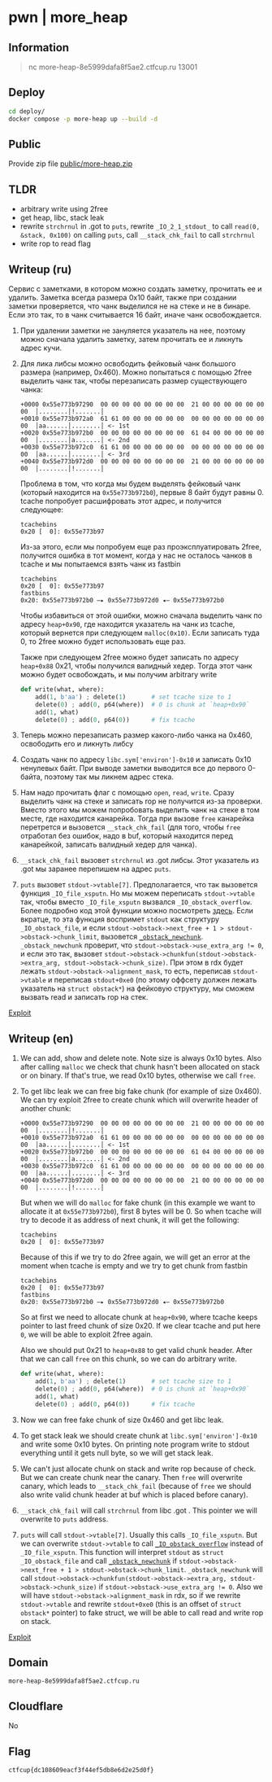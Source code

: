 # pwn | more_heap

## Information

> nc more-heap-8e5999dafa8f5ae2.ctfcup.ru 13001

## Deploy

```sh
cd deploy/
docker compose -p more-heap up --build -d
```

## Public

Provide zip file [public/more-heap.zip](./public/more-heap.zip)

## TLDR

- arbitrary write using 2free
- get heap, libc, stack leak
- rewrite `strchrnul` in .got to `puts`, rewrite `_IO_2_1_stdout_` to call `read(0, &stack, 0x100)` on calling `puts`, call `__stack_chk_fail` to call `strchrnul`
- write rop to read flag

## Writeup (ru)

Сервис с заметками, в котором можно создать заметку, прочитать ее и удалить. Заметка всегда размера 0x10 байт, также при создании заметки проверяется, что чанк выделился не на стеке и не в бинаре. Если это так, то в чанк считывается 16 байт, иначе чанк освобождается. 

1. При удалении заметки не зануляется указатель на нее, поэтому можно сначала удалить заметку, затем прочитать ее и ликнуть адрес кучи.
2. Для лика либсы можно освободить фейковый чанк большого размера (например, 0x460). Можно попытаться с помощью 2free выделить чанк так, чтобы перезаписать размер существующего чанка:
    ```
    +0000 0x55e773b97290  00 00 00 00 00 00 00 00  21 00 00 00 00 00 00 00  │........│!.......│
    +0010 0x55e773b972a0  61 61 00 00 00 00 00 00  00 00 00 00 00 00 00 00  │aa......│........│ <- 1st
    +0020 0x55e773b972b0  00 00 00 00 00 00 00 00  61 04 00 00 00 00 00 00  │........│a.......│ <- 2nd
    +0030 0x55e773b972c0  61 61 00 00 00 00 00 00  00 00 00 00 00 00 00 00  │aa......│........│ <- 3rd
    +0040 0x55e773b972d0  00 00 00 00 00 00 00 00  21 00 00 00 00 00 00 00  │........│!.......│
    ```
    Проблема в том, что когда мы будем выделять фейковый чанк (который находится на `0x55e773b972b0`), первые 8 байт будут равны 0. tcache попробует расшифровать этот адрес, и получится следующее:
    ```
    tcachebins
    0x20 [  0]: 0x55e773b97
    ```
    Из-за этого, если мы попробуем еще раз проэксплуатировать 2free, получится ошибка в тот момент, когда у нас не осталось чанков в tcache и мы попытаемся взять чанк из fastbin
    ```
    tcachebins
    0x20 [  0]: 0x55e773b97
    fastbins
    0x20: 0x55e773b972b0 —▸ 0x55e773b972d0 ◂— 0x55e773b972b0
    ```
    Чтобы избавиться от этой ошибки, можно сначала выделить чанк по адресу `heap+0x90`, где находится указатель на чанк из tcache, который вернется при следующем `malloc(0x10)`. Если записать туда 0, то 2free можно будет использовать еще раз.

    Также при следующем 2free можно будет записать по адресу `heap+0x88` 0x21, чтобы получился валидный хедер. Тогда этот чанк можно будет освобождать, и мы получим arbitrary write
    ```py
    def write(what, where):
        add(1, b'aa') ; delete(1)       # set tcache size to 1
        delete(0) ; add(0, p64(where))  # 0 is chunk at `heap+0x90`
        add(1, what)
        delete(0) ; add(0, p64(0))      # fix tcache
    ```
3. Теперь можно перезаписать размер какого-либо чанка на 0x460, освободить его и ликнуть либсу
4. Создать чанк по адресу `libc.sym['environ']-0x10` и записать 0x10 ненулевых байт. При выводе заметки выводится все до первого 0-байта, поэтому так мы ликнем адрес стека.
5. Нам надо прочитать флаг с помощью `open`, `read`, `write`. Сразу выделить чанк на стеке и записать rop не получится из-за проверки. Вместо этого мы можем попробовать выделить чанк на стеке в том месте, где находится канарейка. Тогда при вызове `free` канарейка перетрется и вызовется `__stack_chk_fail` (для того, чтобы `free` отработал без ошибок, надо в buf, который находится перед канарейкой, записать валидный хедер для чанка).
6. `__stack_chk_fail` вызовет `strchrnul` из .got либсы. Этот указатель из .got мы заранее перепишем на адрес `puts`. 
7. `puts` вызовет `stdout->vtable[7]`. Предполагается, что так вызовется функция `_IO_file_xsputn`. Но мы можем переписать `stdout->vtable` так, чтобы вместо `_IO_file_xsputn` вызвался `_IO_obstack_overflow`. Более подробно код этой функции можно посмотреть [здесь](https://elixir.bootlin.com/glibc/glibc-2.35/source/libio/obprintf.c#L39). Если вкратце, то эта функция воспримет `stdout` как структуру `_IO_obstack_file`, и если `stdout->obstack->next_free + 1 > stdout->obstack->chunk_limit`, вызовется [`_obstack_newchunk`](https://elixir.bootlin.com/glibc/glibc-2.35/source/malloc/obstack.c#L245). `_obstack_newchunk` проверит, что `stdout->obstack->use_extra_arg != 0`, и если это так, вызовет `stdout->obstack->chunkfun(stdout->obstack->extra_arg, stdout->obstack->chunk_size)`. При этом в rdx будет лежать `stdout->obstack->alignment_mask`, то есть, переписав `stdout->vtable` и переписав `stdout+0xe0` (по этому оффсету должен лежать указатель на `struct obstack*`) на фейковую структуру, мы сможем вызвать read и записать rop на стек.
 
[Exploit](./solve/sploit.py)

## Writeup (en)

1. We can add, show and delete note. Note size is always 0x10 bytes. Also after calling `malloc` we check that chunk hasn't been allocated on stack or on binary. If that's true, we read 0x10 bytes, otherwise we call `free`.
2. To get libc leak we can free big fake chunk (for example of size 0x460). We can try exploit 2free to create chunk which will overwrite header of another chunk:
    ```
    +0000 0x55e773b97290  00 00 00 00 00 00 00 00  21 00 00 00 00 00 00 00  │........│!.......│
    +0010 0x55e773b972a0  61 61 00 00 00 00 00 00  00 00 00 00 00 00 00 00  │aa......│........│ <- 1st
    +0020 0x55e773b972b0  00 00 00 00 00 00 00 00  61 04 00 00 00 00 00 00  │........│a.......│ <- 2nd
    +0030 0x55e773b972c0  61 61 00 00 00 00 00 00  00 00 00 00 00 00 00 00  │aa......│........│ <- 3rd
    +0040 0x55e773b972d0  00 00 00 00 00 00 00 00  21 00 00 00 00 00 00 00  │........│!.......│
    ```
    But when we will do `malloc` for fake chunk (in this example we want to allocate it at `0x55e773b972b0`), first 8 bytes will be 0. So when tcache will try to decode it as address of next chunk, it will get the following:
    ```
    tcachebins
    0x20 [  0]: 0x55e773b97
    ```
    Because of this if we try to do 2free again, we will get an error at the moment when tcache is empty and we try to get chunk from fastbin
    ```
    tcachebins
    0x20 [  0]: 0x55e773b97
    fastbins
    0x20: 0x55e773b972b0 —▸ 0x55e773b972d0 ◂— 0x55e773b972b0
    ```
    So at first we need to allocate chunk at `heap+0x90`, where tcache keeps pointer to last freed chunk of size 0x20. If we clear tcache and put here `0`, we will be able to exploit 2free again.

    Also we should put 0x21 to `heap+0x88` to get valid chunk header. After that we can call `free` on this chunk, so we can do arbitrary write.
    ```py
    def write(what, where):
        add(1, b'aa') ; delete(1)       # set tcache size to 1
        delete(0) ; add(0, p64(where))  # 0 is chunk at `heap+0x90`
        add(1, what)
        delete(0) ; add(0, p64(0))      # fix tcache
    ```
3. Now we can free fake chunk of size 0x460 and get libc leak.
4. To get stack leak we should create chunk at `libc.sym['environ']-0x10` and write some 0x10 bytes. On printing note program write to stdout everything until it gets null byte, so we will get stack leak.
5. We can't just allocate chunk on stack and write rop because of check. But we can create chunk near the canary. Then `free` will overwrite canary, which leads to `__stack_chk_fail` (because of `free` we should also write valid chunk header at buf which is placed before canary).
6. `__stack_chk_fail` will call `strchrnul` from libc .got . This pointer we will overwrite to `puts` address.
7. `puts` will call `stdout->vtable[7]`. Usually this calls `_IO_file_xsputn`. But we can overwrite `stdout->vtable` to call [`_IO_obstack_overflow`](https://elixir.bootlin.com/glibc/glibc-2.35/source/libio/obprintf.c#L39) instead of `_IO_file_xsputn`. This function will interpret `stdout` as `struct _IO_obstack_file` and call [`_obstack_newchunk`](https://elixir.bootlin.com/glibc/glibc-2.35/source/malloc/obstack.c#L245) if `stdout->obstack->next_free + 1 > stdout->obstack->chunk_limit`. `_obstack_newchunk` will call `stdout->obstack->chunkfun(stdout->obstack->extra_arg, stdout->obstack->chunk_size)` if `stdout->obstack->use_extra_arg != 0`. Also we will have `stdout->obstack->alignment_mask` in rdx, so if we rewrite `stdout->vtable` and rewrite `stdout+0xe0` (this is an offset of `struct obstack*` pointer) to fake struct, we will be able to call read and write rop on stack.

[Exploit](./solve/sploit.py)

## Domain

```
more-heap-8e5999dafa8f5ae2.ctfcup.ru
```

## Cloudflare

No

## Flag

```
ctfcup{dc108609eacf3f44ef5db8e6d2e25d0f}
```
